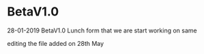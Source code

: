 # BetaV1.0
28-01-2019 BetaV1.0 Lunch form that we are start working on same

editing the file 
added on 28th May